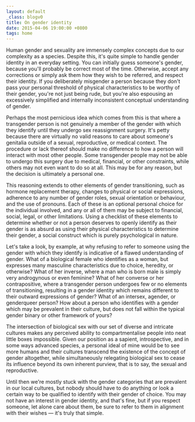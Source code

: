```yaml
---
layout: default
_class: blogv0
title: On gender identity
date: 2015-04-06 19:00:00 +0800
tags: home
---
```


Human gender and sexuality are immensely complex concepts due to our
complexity as a species. Despite this, it's quite simple to handle
gender identity in an everyday setting. You can initially guess
someone's gender, because you'll probably be correct most of the time.
Otherwise, accept any corrections or simply ask them how they wish to
be referred, and respect their identity. If you deliberately misgender
a person because they don't pass your personal threshold of physical
characteristics to be worthy of their gender, you're not just being
rude, but you're also espousing an excessively simplified and
internally inconsistent conceptual understanding of gender.

Perhaps the most pernicious idea which comes from this is that where a
transgender person is not genuinely a member of the gender with which
they identify until they undergo sex reassignment surgery. It's petty
because there are virtually no valid reasons to care about someone's
genitalia outside of a sexual, reproductive, or medical context. The
procedure or lack thereof should make no difference to how a person
will interact with most other people. Some transgender people may not
be able to undergo this surgery due to medical, financial, or other
constraints, while others may not even want to do so at all. This may
be for any reason, but the decision is ultimately a personal one.

This reasoning extends to other elements of gender transitioning, such
as hormone replacement therapy, changes to physical or social
expressions, adherence to any number of gender roles, sexual
orientation or behaviour, and the use of pronouns. Each of these is an
optional personal choice for the individual involved, and any or all of
them may be subject to financial, social, legal, or other limitations.
Using a checklist of these elements to determine whether or not a
person deserves to openly identify as their gender is as absurd as
using their physical characteristics to determine their gender, a
social construct which is purely psychological in nature.

Let's take a look, by example, at why refusing to refer to someone
using the gender with which they identify is indicative of a flawed
understanding of gender. What of a biological female who identifies as
a woman, but expresses many masculine characteristics due to choice,
heredity, or otherwise? What of her inverse, where a man who is born
male is simply very androgynous or even feminine? What of her converse
or her contrapositive, where a transgender person undergoes few or no
elements of transitioning, resulting in a gender identity which remains
different to their outward expressions of gender? What of an intersex,
agender, or genderqueer person? How about a person who identifies with
a gender which may be prevalent in their culture, but does not fall
within the typical gender binary or other framework of yours?

The intersection of biological sex with our set of diverse and
intricate cultures makes any perceived ability to compartmentalise
people into neat little boxes impossible. Given our position as a
sapient, introspective, and in some ways advanced species, a personal
ideal of mine would be to see more humans and their cultures transcend
the existence of the concept of gender altogether, while simultaneously
relegating biological sex to cease its influence beyond its own
inherent purview, that is to say, the sexual and reproductive.

Until then we're mostly stuck with the gender categories that are
prevalent in our local cultures, but nobody should have to do anything
or look a certain way to be qualified to identify with their gender of
choice. You may not have an interest in gender identity, and that's
fine, but if you respect someone, let alone care about them, be sure to
refer to them in alignment with their wishes — it's truly that simple.
